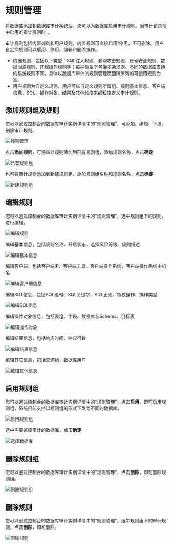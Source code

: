 # 规则管理

将数据库添加到数据库审计系统后，您可以为数据库启用审计规则。当审计记录命中启用的审计规则时，。

审计规则包括内置规则和用户规则，内置规则可直接启用/停用，不可删除。用户自定义规则可以启用、停用、编辑和删除操作。

- 内置规则，包括以下类型：SQL注入规则、漏洞攻击规则、账号安全规则、数据泄露规则、违规操作规则等；每种类型下包括多条规则。不同的数据库支持的系统规则不同，具体以数据库审计的规则管理页面所罗列的可使用规则为准。
- 用户规则为自定义规则，用户可以自定义规则所属组、规则基本信息、客户端信息、SQL、操作对象、结果及其他维度来细粒度定义审计规则。

## 添加规则组及规则

您可以通过控制台的数据库审计实例详情中的“规则管理”，可添加、编辑、下发、删除审计规则。

![规则管理](/image/Database-Audit/规则管理.png)

点击**添加规则**，可将审计规则添加到已有规则组，添加规则名称，点击**确定**

![已有规则组](/image/Database-Audit/已有规则组.png)

也可将审计规则添加到新建规则组，添加规则组名称和规则名称，点击**确定**

![新建规则组](/image/Database-Audit/新建规则组.png)

## 编辑规则

您可以通过控制台的数据库审计实例详情中的“规则管理”，选中规则组下的规则，进行编辑。

![编辑规则](/image/Database-Audit/编辑规则.png)

编辑基本信息，包括规则名称、开启状态、选择风险等级、规则描述

![编辑基本信息](/image/Database-Audit/编辑基本信息.png)

编辑客户端，包括客户端IP、客户端工具、客户端操作系统、客户端操作系统主机名

![编辑客户端信息](/image/Database-Audit/编辑客户端信息.png)

编辑SQL信息，包括SQL语句、SQL关键字、SQL正则、特权操作、操作类型

![编辑SQL信息](/image/Database-Audit/编辑SQL信息.png)

编辑操作对象信息，包括表组、字段、数据库与Schema、目标表

![编辑操作对象](/image/Database-Audit/编辑操作对象.png)

编辑结果信息，包括响应时间、响应行数

![编辑结果信息](/image/Database-Audit/编辑结果信息.png)

编辑其它信息，包括查询组、数据库用户

![编辑其他信息](/image/Database-Audit/编辑其他信息.png)

## 启用规则组

您可以通过控制台的数据库审计实例详情中的“规则管理”，点击**启用**，即可启用规则组，系统目前支持以规则组的形式下发给不同的数据库。

![启用规则组](/image/Database-Audit/启用规则组.png)

选中需要监控审计的数据库，点击**确定**

![选择数据库](/image/Database-Audit/选择数据库.png)

## 删除规则组

您可以通过控制台的数据库审计实例详情中的“规则管理”，点击**删除**，即可删除规则组。

![删除规则组](/image/Database-Audit/删除规则组.png)

## 删除规则

您可以通过控制台的数据库审计实例详情中的“规则管理”，选中规则组下的审计规则，点击**删除**，即可删除。

![删除规则](/image/Database-Audit/删除规则.png)